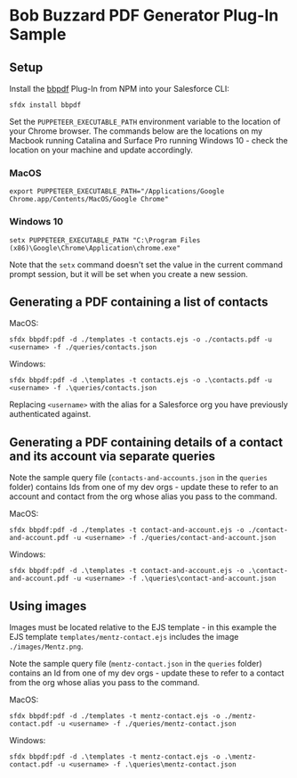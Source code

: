 # Bob Buzzard PDF Generator Plug-In Sample

## Setup

Install the [bbpdf](repo) Plug-In from NPM into your Salesforce CLI:

`sfdx install bbpdf`

Set the `PUPPETEER_EXECUTABLE_PATH` environment variable to the location of your Chrome browser. The commands below are the locations on my Macbook running Catalina and Surface Pro running Windows 10 - check the location on your machine and update accordingly.

### MacOS 

`export PUPPETEER_EXECUTABLE_PATH="/Applications/Google Chrome.app/Contents/MacOS/Google Chrome"`


### Windows 10

`setx PUPPETEER_EXECUTABLE_PATH "C:\Program Files (x86)\Google\Chrome\Application\chrome.exe"`

Note that the `setx` command doesn't set the value in the current command prompt session, but it will be set when you create a new session.

## Generating a PDF containing a list of contacts

MacOS: 

`sfdx bbpdf:pdf -d ./templates -t contacts.ejs -o ./contacts.pdf -u <username> -f ./queries/contacts.json`

Windows: 

`sfdx bbpdf:pdf -d .\templates -t contacts.ejs -o .\contacts.pdf -u <username> -f .\queries/contacts.json`

Replacing `<username>` with the alias for a Salesforce org you have previously authenticated against.

## Generating a PDF containing details of a contact and its account via separate queries

Note the sample query file (`contacts-and-accounts.json` in the `queries` folder) contains Ids from one of my dev orgs - update these to refer to an account and contact from the org whose alias you pass to the command.

MacOS: 

`sfdx bbpdf:pdf -d ./templates -t contact-and-account.ejs -o ./contact-and-account.pdf -u <username> -f ./queries/contact-and-account.json`

Windows: 

`sfdx bbpdf:pdf -d .\templates -t contact-and-account.ejs -o .\contact-and-account.pdf -u <username> -f .\queries\contact-and-account.json`

## Using images

Images must be located relative to the EJS template - in this example the EJS template `templates/mentz-contact.ejs` includes the image `./images/Mentz.png`.

Note the sample query file (`mentz-contact.json` in the `queries` folder) contains an Id from one of my dev orgs - update these to refer to a contact from the org whose alias you pass to the command.

MacOS: 

`sfdx bbpdf:pdf -d ./templates -t mentz-contact.ejs -o ./mentz-contact.pdf -u <username> -f ./queries/mentz-contact.json`

Windows: 

`sfdx bbpdf:pdf -d .\templates -t mentz-contact.ejs -o .\mentz-contact.pdf -u <username> -f .\queries\mentz-contact.json`